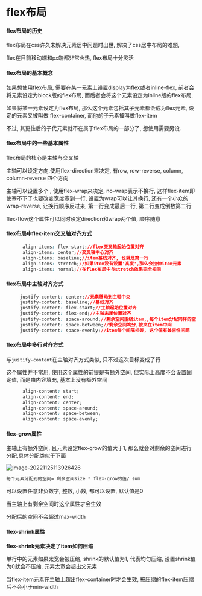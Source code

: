 # flex布局

#### flex布局的历史

flex布局在css许久未解决元素居中问题时出世,  解决了css居中布局的难题,  

flex在目前移动端和px端都非常火热,  flex布局十分灵活



#### flex布局的基本概念

如果想使用flex布局,  需要在某一元素上设置display为flex或者inline-flex,  前者会将元素设定为block版的flex布局,  而后者会将这个元素设定为inline版的flex布局,  

如果将某一元素设定为flex布局,  那么这个元素包括其子元素都会成为flex元素,  设定的元素又被叫做 flex-container,  而他的子元素被叫做flex-item  

不过,  其更往后的子代元素就不在属于flex布局的一部分了,  想使用需要另设.

#### flex布局中的一些基本属性

flex布局的核心是主轴与交叉轴

主轴可以设定方向,使用flex-direction来决定,  有row, row-reverse,  column,  column-reverse  四个方向

主轴可以设置多个 , 使用flex-wrap来决定,  no-wrap表示不换行,  这样flex-item即使塞不下了也要改变宽度塞到一行,  设置为wrap可以让其换行,  还有一个小众的wrap-reverse,  让换行顺序反过来,  第一行变成最后一行,  第二行变成倒数第二行



flex-flow这个属性可以同时设定direction和wrap两个值,  顺序随意

#### flex布局中flex-item交叉轴对齐方式

```css
      align-items: flex-start;//flex交叉轴起始位置对齐
      align-items: center;//交叉轴中心对齐
      align-items: baseline;//item基线对齐, 也就是第一行
      align-items: stretch;//如果item没有设置'高度',那么会拉伸item元素
      align-items: normal;//在flex布局中与stretch效果完全相同
```



#### flex布局中主轴对齐方式

```css
     justify-content: center;//元素移动到主轴中央
     justify-content: baseline;//基线对齐
     justify-content: flex-start;//主轴起始位置对齐
     justify-content: flex-end;//主轴末尾位置对齐
     justify-content: space-around;//剩余空间围绕item,,每个item分配同样的空间
     justify-content: space-between;//剩余空间均分,被夹在item中间
     justify-content: space-evenly;//item每个间隔相等, 这个值有兼容性问题
```





#### flex布局中多行对齐方式

与``justify-content``在主轴对齐方式类似,  只不过这次目标变成了行

这个属性并不常用,  使用这个属性的前提是有额外空间,  但实际上高度不会设置固定值,  而是由内容填充,  基本上没有额外空间

```css
      align-content: start;
      align-content: end;
      align-content: center;
      align-content: space-around;
      align-content: space-between;
      align-content: space-evenly;
```

#### flex-grow属性

主轴上有额外空间,  且元素设定flex-grow的值大于1, 那么就会对剩余的空间进行分配,具体分配类似于下面

![image-20221125113926426](C:\Users\35392\AppData\Roaming\Typora\typora-user-images\image-20221125113926426.png)

```css
每个元素分配到的空间= 剩余空间size * flex-grow的值/ sum
```

可以设置任意非负数字,  整数, 小数, 都可以设置, 默认值是0

当主轴上有剩余空间时这个属性才会生效

分配后的空间不会超过max-width



#### flex-shrink属性

**flex-shrink元素决定了item如何压缩**

单行中的元素如果太宽会被压缩,  shrink的默认值为1,  代表均匀压缩,  设置shrink值为0就会不压缩,  元素太宽会超出父元素

当flex-item元素在主轴上超出flex-container时才会生效, 被压缩的flex-item压缩后不会小于min-width